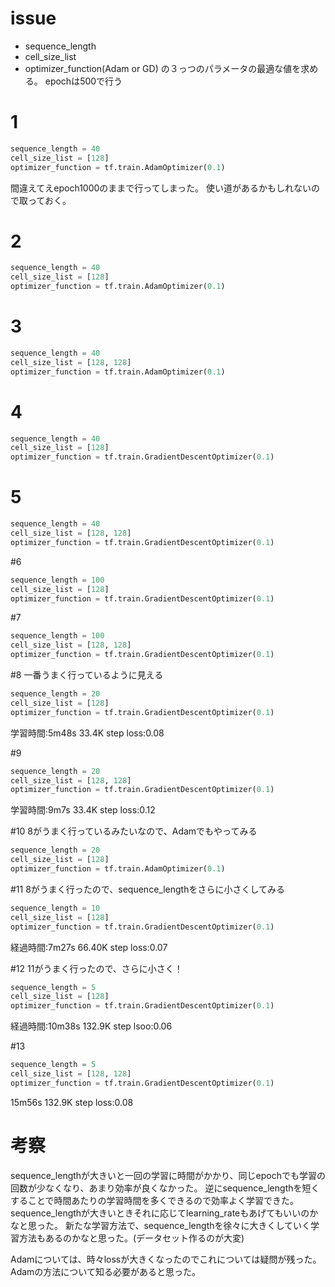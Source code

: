 # issue
* sequence_length
* cell_size_list
* optimizer_function(Adam or GD)
の３っつのパラメータの最適な値を求める。
epochは500で行う

# 1

```py
sequence_length = 40
cell_size_list = [128]
optimizer_function = tf.train.AdamOptimizer(0.1)
```
間違えてえepoch1000のままで行ってしまった。
使い道があるかもしれないので取っておく。

# 2

```py
sequence_length = 40
cell_size_list = [128]
optimizer_function = tf.train.AdamOptimizer(0.1)
```

# 3

```py
sequence_length = 40
cell_size_list = [128, 128]
optimizer_function = tf.train.AdamOptimizer(0.1)
```

# 4
```py
sequence_length = 40
cell_size_list = [128]
optimizer_function = tf.train.GradientDescentOptimizer(0.1)
```

# 5
```py
sequence_length = 40
cell_size_list = [128, 128]
optimizer_function = tf.train.GradientDescentOptimizer(0.1)
```

#6
```py
sequence_length = 100
cell_size_list = [128]
optimizer_function = tf.train.GradientDescentOptimizer(0.1)
```

#7
```py
sequence_length = 100
cell_size_list = [128, 128]
optimizer_function = tf.train.GradientDescentOptimizer(0.1)
```


#8
一番うまく行っているように見える
```py
sequence_length = 20
cell_size_list = [128]
optimizer_function = tf.train.GradientDescentOptimizer(0.1)
```
学習時間:5m48s
33.4K step
loss:0.08

#9
```py
sequence_length = 20
cell_size_list = [128, 128]
optimizer_function = tf.train.GradientDescentOptimizer(0.1)
```
学習時間:9m7s
33.4K step
loss:0.12

#10
8がうまく行っているみたいなので、Adamでもやってみる
```py
sequence_length = 20
cell_size_list = [128]
optimizer_function = tf.train.AdamOptimizer(0.1)
```


#11
8がうまく行ったので、sequence_lengthをさらに小さくしてみる
```py
sequence_length = 10
cell_size_list = [128]
optimizer_function = tf.train.GradientDescentOptimizer(0.1)
```
経過時間:7m27s
66.40K step
loss:0.07

#12
11がうまく行ったので、さらに小さく！
```py
sequence_length = 5
cell_size_list = [128]
optimizer_function = tf.train.GradientDescentOptimizer(0.1)
```
経過時間:10m38s
132.9K step
lsoo:0.06

#13
```py
sequence_length = 5
cell_size_list = [128, 128]
optimizer_function = tf.train.GradientDescentOptimizer(0.1)
```
15m56s
132.9K step
loss:0.08

# 考察
sequence_lengthが大きいと一回の学習に時間がかかり、同じepochでも学習の回数が少なくなり、あまり効率が良くなかった。
逆にsequence_lengthを短くすることで時間あたりの学習時間を多くできるので効率よく学習できた。
sequence_lengthが大きいときそれに応じてlearning_rateもあげてもいいのかなと思った。
新たな学習方法で、sequence_lengthを徐々に大きくしていく学習方法もあるのかなと思った。(データセット作るのが大変)

Adamについては、時々lossが大きくなったのでこれについては疑問が残った。
Adamの方法について知る必要があると思った。

